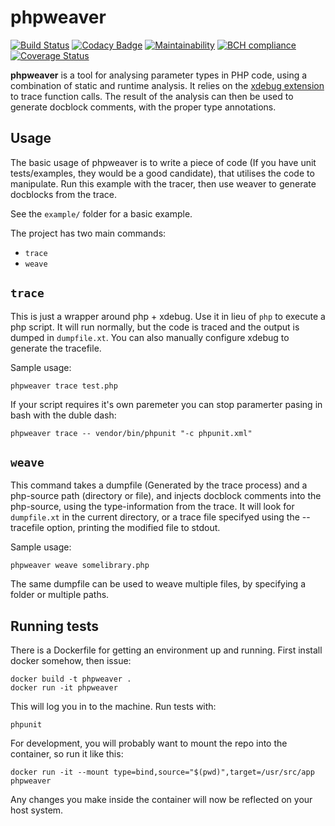 phpweaver
===
[![Build Status](https://travis-ci.org/AJenbo/php-tracer-weaver.svg?branch=master)](https://travis-ci.org/AJenbo/php-tracer-weaver)
[![Codacy Badge](https://api.codacy.com/project/badge/Grade/cc2ad72a9e4c47a9bbc84037a29857a8)](https://www.codacy.com/app/AJenbo/php-tracer-weaver?utm_source=github.com&amp;utm_medium=referral&amp;utm_content=AJenbo/php-tracer-weaver&amp;utm_campaign=Badge_Grade)
[![Maintainability](https://api.codeclimate.com/v1/badges/412a2f0203c7ed255bee/maintainability)](https://codeclimate.com/github/AJenbo/php-tracer-weaver/maintainability)
[![BCH compliance](https://bettercodehub.com/edge/badge/AJenbo/php-tracer-weaver?branch=master)](https://bettercodehub.com/)
[![Coverage Status](https://coveralls.io/repos/github/AJenbo/php-tracer-weaver/badge.svg?branch=master)](https://coveralls.io/github/AJenbo/php-tracer-weaver?branch=master)

**phpweaver** is a tool for analysing parameter types in PHP code, using a combination of static and runtime analysis. It relies on the [xdebug extension](http://www.xdebug.org/docs/execution_trace) to trace function calls. The result of the analysis can then be used to generate docblock comments, with the proper type annotations.

Usage
---

The basic usage of phpweaver is to write a piece of code (If you have unit tests/examples, they would be a good candidate), that utilises the code to manipulate. Run this example with the tracer, then use weaver to generate docblocks from the trace.

See the `example/` folder for a basic example.

The project has two main commands:

* `trace`
* `weave`

`trace`
---

This is just a wrapper around php + xdebug. Use it in lieu of `php` to execute a php script. It will run normally, but the code is traced and the output is dumped in `dumpfile.xt`. You can also manually configure xdebug to generate the tracefile.

Sample usage:

    phpweaver trace test.php

If your script requires it's own paremeter you can stop paramerter pasing in bash with the duble dash:

    phpweaver trace -- vendor/bin/phpunit "-c phpunit.xml"

`weave`
---

This command takes a dumpfile (Generated by the trace process) and a php-source path (directory or file), and injects docblock comments into the php-source, using the type-information from the trace. It will look for `dumpfile.xt` in the current directory, or a trace file specifyed using the --tracefile option, printing the modified file to stdout.

Sample usage:

    phpweaver weave somelibrary.php

The same dumpfile can be used to weave multiple files, by specifying a folder or multiple paths.

Running tests
---

There is a Dockerfile for getting an environment up and running. First install docker somehow, then issue:

    docker build -t phpweaver .
    docker run -it phpweaver

This will log you in to the machine. Run tests with:

    phpunit

For development, you will probably want to mount the repo into the container, so run it like this:

    docker run -it --mount type=bind,source="$(pwd)",target=/usr/src/app phpweaver

Any changes you make inside the container will now be reflected on your host system.
